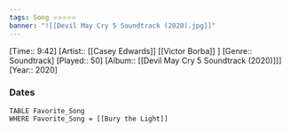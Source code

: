 ```yaml
---
tags: Song ⭐⭐⭐⭐⭐ 
banner: "![[Devil May Cry 5 Soundtrack (2020).jpg]]"
---
```

[Time:: 9:42]
[Artist:: [[Casey Edwards]] [[Victor Borba]] ]
[Genre:: Soundtrack]
[Played:: 50]
[Album:: [[Devil May Cry 5 Soundtrack (2020)]]]
[Year:: 2020]
### Dates
````dataview
TABLE Favorite_Song
WHERE Favorite_Song = [[Bury the Light]]
````
